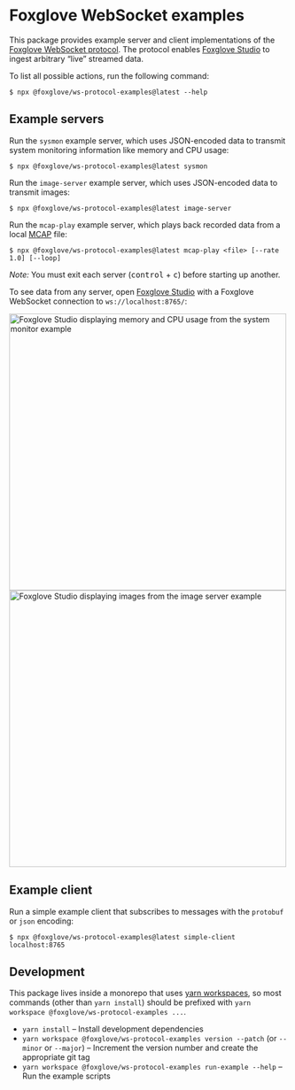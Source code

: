 # Foxglove WebSocket examples

This package provides example server and client implementations of the [Foxglove WebSocket protocol](https://github.com/foxglove/ws-protocol). The protocol enables [Foxglove Studio](https://github.com/foxglove/studio) to ingest arbitrary “live” streamed data.

To list all possible actions, run the following command:

```
$ npx @foxglove/ws-protocol-examples@latest --help
```

## Example servers

Run the `sysmon` example server, which uses JSON-encoded data to transmit system monitoring information like memory and CPU usage:

```
$ npx @foxglove/ws-protocol-examples@latest sysmon
```

Run the `image-server` example server, which uses JSON-encoded data to transmit images:

```
$ npx @foxglove/ws-protocol-examples@latest image-server
```

Run the `mcap-play` example server, which plays back recorded data from a local [MCAP](https://mcap.dev) file:

```
$ npx @foxglove/ws-protocol-examples@latest mcap-play <file> [--rate 1.0] [--loop]
```

_Note:_ You must exit each server (<kbd>control</kbd> + <kbd>c</kbd>) before starting up another.

To see data from any server, open [Foxglove Studio](https://studio.foxglove.dev?ds=foxglove-websocket&ds.url=ws://localhost:8765/) with a Foxglove WebSocket connection to `ws://localhost:8765/`:

<img width="500" alt="Foxglove Studio displaying memory and CPU usage from the system monitor example" src="https://user-images.githubusercontent.com/14237/145313065-85c05645-6b29-4eb2-a498-849c83f8792d.png">
<img width="500" alt="Foxglove Studio displaying images from the image server example" src="https://user-images.githubusercontent.com/14237/146500927-4a1408c7-0725-49e7-8185-71b0280c0a8b.png">

## Example client

Run a simple example client that subscribes to messages with the `protobuf` or `json` encoding:

```
$ npx @foxglove/ws-protocol-examples@latest simple-client localhost:8765
```

## Development

This package lives inside a monorepo that uses [yarn workspaces](https://yarnpkg.com/features/workspaces), so most commands (other than `yarn install`) should be prefixed with `yarn workspace @foxglove/ws-protocol-examples ...`.

- `yarn install` – Install development dependencies
- `yarn workspace @foxglove/ws-protocol-examples version --patch` (or `--minor` or `--major`) – Increment the version number and create the appropriate git tag
- `yarn workspace @foxglove/ws-protocol-examples run-example --help` – Run the example scripts
